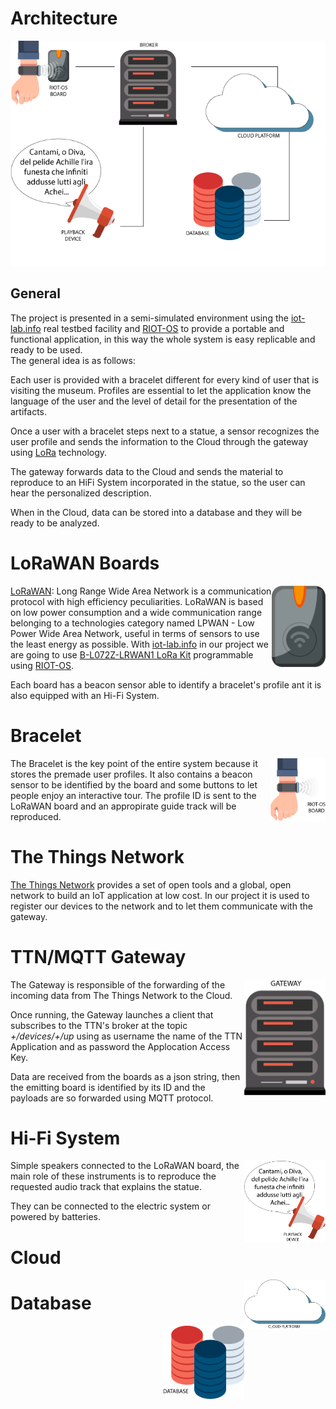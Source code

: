 # Architecture

![](pics/architecture.png)

## General
The project is presented in a semi-simulated environment using the [iot-lab.info](https://www.iot-lab.info/) real testbed facility and [RIOT-OS](https://riot-os.org/) to provide a portable and functional application, in this way the whole system is easy replicable and ready to be used.
<br/>The general idea is as follows:

Each user is provided with a bracelet different for every kind of user that is visiting the museum. Profiles are essential to let the application know the language of the user and the level of detail for the presentation of the artifacts.

Once a user with a bracelet steps next to a statue, a sensor recognizes the user profile and sends the information to the Cloud through the gateway using [LoRa](https://en.wikipedia.org/wiki/LoRa#LoRaWAN) technology.

The gateway forwards data to the Cloud and sends the material to reproduce to an HiFi System incorporated in the statue, so the user can hear the personalized description.

When in the Cloud, data can be stored into a database and they will be ready to be analyzed. 

# LoRaWAN Boards
<img src="pics/board.png" height="130" style="float: right"></img>
[LoRaWAN](https://lora-alliance.org/about-lorawan): Long Range Wide Area Network is a communication protocol with high efficiency peculiarities. LoRaWAN is based on low power consumption and a wide communication range belonging to a technologies category named LPWAN - Low Power Wide Area Network, useful in terms of sensors to use the least energy as possible.
With [iot-lab.info](https://www.iot-lab.info/) in our project we are going to use [B-L072Z-LRWAN1 LoRa Kit](https://www.st.com/en/evaluation-tools/b-l072z-lrwan1.html) programmable using [RIOT-OS](https://riot-os.org/).

Each board has a beacon sensor able to identify a bracelet's profile ant it is also equipped with an Hi-Fi System.

# Bracelet
<img src="pics/bracelet.png" height="100" style="float: right"></img>
The Bracelet is the key point of the entire system because it stores the premade user profiles. It also contains a beacon sensor to be identified by the board and some buttons to let people enjoy an interactive tour. The profile ID is sent to the LoRaWAN board and an appropirate guide track will be reproduced.

# The Things Network
[The Things Network](https://www.thethingsnetwork.org/) provides a set of open tools and a global, open network to build an IoT application at low cost.
In our project it is used to register our devices to the network and to let them communicate with the gateway.

# TTN/MQTT Gateway
<img src="pics/gateway.png" width="130" style="float: right"></img>
The Gateway is responsible of the forwarding of the incoming data from The Things Network to the Cloud.

Once running, the Gateway launches a client that subscribes to the TTN's broker at the topic _+/devices/+/up_ using as username the name of the TTN Application and as password the Applocation Access Key.

Data are received from the boards as a json string, then the emitting board is identified by its ID and the payloads are so forwarded using MQTT protocol.

# Hi-Fi System
<img src="pics/playback.png" width="130" style="float: right"></img>
Simple speakers connected to the LoRaWAN board, the main role of these instruments is to reproduce the requested audio track that explains the statue.

They can be connected to the electric system or powered by batteries.

# Cloud
<img src="pics/cloud.png" width="130" style="float: right"></img>

# Database
<img src="pics/database.png" width="130" style="float: right"></img>

